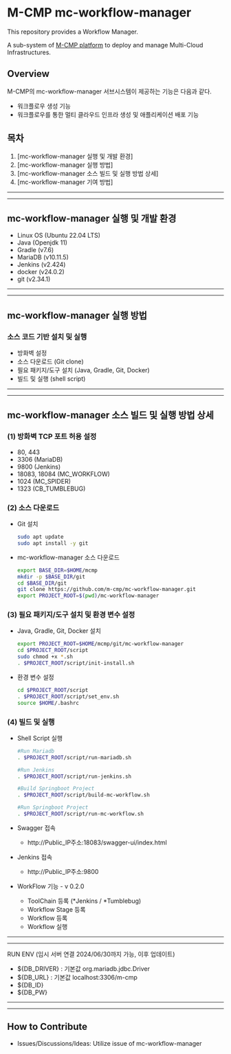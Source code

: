 # M-CMP mc-workflow-manager

This repository provides a Workflow Manager.

A sub-system of [M-CMP platform](https://github.com/m-cmp/docs/tree/main) to deploy and manage Multi-Cloud Infrastructures. 

## Overview

M-CMP의 mc-workflow-manager 서브시스템이 제공하는 기능은 다음과 같다.

- 워크플로우 생성 기능
- 워크플로우를 통한 멀티 클라우드 인프라 생성 및 애플리케이션 배포 기능


## 목차

1. [mc-workflow-manager 실행 및 개발 환경]
2. [mc-workflow-manager 실행 방법]
3. [mc-workflow-manager 소스 빌드 및 실행 방법 상세]
4. [mc-workflow-manager 기여 방법]

---

---


## mc-workflow-manager 실행 및 개발 환경

- Linux OS (Ubuntu 22.04 LTS)
- Java (Openjdk 11)
- Gradle (v7.6)
- MariaDB (v10.11.5)
- Jenkins (v2.424)
- docker (v24.0.2)
- git (v2.34.1)

---

---

## mc-workflow-manager 실행 방법

### 소스 코드 기반 설치 및 실행

- 방화벽 설정
- 소스 다운로드 (Git clone)
- 필요 패키지/도구 설치 (Java, Gradle, Git, Docker)
- 빌드 및 실행 (shell script)

---

---

## mc-workflow-manager 소스 빌드 및 실행 방법 상세

### (1) 방화벽 TCP 포트 허용 설정

- 80, 443
- 3306 (MariaDB)
- 9800 (Jenkins)
- 18083, 18084 (MC_WORKFLOW)
- 1024 (MC_SPIDER)
- 1323 (CB_TUMBLEBUG)

### (2) 소스 다운로드

- Git 설치
  ```bash
  sudo apt update
  sudo apt install -y git
  ```
- mc-workflow-manager 소스 다운로드
  ```bash
  export BASE_DIR=$HOME/mcmp
  mkdir -p $BASE_DIR/git
  cd $BASE_DIR/git
  git clone https://github.com/m-cmp/mc-workflow-manager.git
  export PROJECT_ROOT=$(pwd)/mc-workflow-manager
  ```

### (3) 필요 패키지/도구 설치 및 환경 변수 설정
- Java, Gradle, Git, Docker 설치

  ```bash
  export PROJECT_ROOT=$HOME/mcmp/git/mc-workflow-manager
  cd $PROJECT_ROOT/script
  sudo chmod +x *.sh
  . $PROJECT_ROOT/script/init-install.sh
  ```

- 환경 변수 설정
  ```bash
  cd $PROJECT_ROOT/script
  . $PROJECT_ROOT/script/set_env.sh
  source $HOME/.bashrc
  ```

### (4) 빌드 및 실행

- Shell Script 실행
  ```bash
  #Run Mariadb
  . $PROJECT_ROOT/script/run-mariadb.sh
  
  #Run Jenkins
  . $PROJECT_ROOT/script/run-jenkins.sh
  
  #Build Springboot Project
  . $PROJECT_ROOT/script/build-mc-workflow.sh
  
  #Run Springboot Project
  . $PROJECT_ROOT/script/run-mc-workflow.sh
  ```

- Swagger 접속
  - http://Public_IP주소:18083/swagger-ui/index.html

- Jenkins 접속
  - http://Public_IP주소:9800


- WorkFlow 기능 - v 0.2.0
  - ToolChain 등록 (*Jenkins / *Tumblebug)
  - Workflow Stage 등록
  - Workflow 등록
  - Workflow 실행

---

---



RUN ENV (임시 서버 연결 2024/06/30까지 가능, 이후 업데이트)
- ${DB_DRIVER} : 기본값 org.mariadb.jdbc.Driver
- ${DB_URL} : 기본값 localhost:3306/m-cmp
- ${DB_ID}
- ${DB_PW}

---

---


## How to Contribute
- Issues/Discussions/Ideas: Utilize issue of mc-workflow-manager
